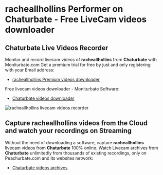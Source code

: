 # racheallhollins Performer on Chaturbate - Free LiveCam videos downloader

## Chaturbate Live Videos Recorder

Monitor and record livecam videos of **racheallhollins** from **Chaturbate** with Moniturbate.com
Get a premium trial for free by just and only registering with your Email address:
* [racheallhollins Premium videos downloader](https://moniturbate.com/request-demo-licence-key.html)

Free livecam videos downloader - Moniturbate Software:
* [Chaturbate videos downloader](https://moniturbate.com/moniturbate-download-software.html)

![racheallhollins livecam videos recorder](https://peachurnet.com/templates/moniturbate-software.png)


## Capture racheallhollins videos from the Cloud and watch your recordings on Streaming

Without the need of downloading a software, capture **racheallhollins** livecam videos from **Chaturbate** 100% online.
Watch Livecam archives from **Chaturbate** unlimitedly from thousands of existing recordings, only on Peachurbate.com and its websites network:
* [Chaturbate videos archives](https://peachurnet.com/)